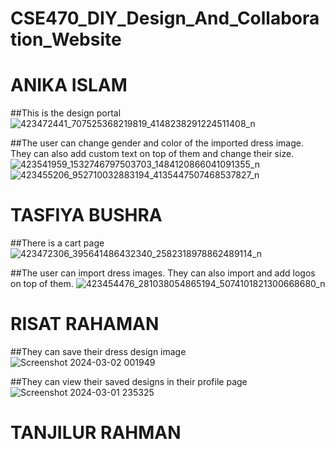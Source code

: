 # CSE470_DIY_Design_And_Collaboration_Website

# ANIKA ISLAM
##This is the design portal
![423472441_707525368219819_4148238291224511408_n](https://github.com/anikabytes/CSE470_DIY_Design_And_Collaboration_Website/assets/91422611/0b2ecbc9-8375-4969-be6a-b004f68015ae)

##The user can change gender and color of the imported dress image. They can also add custom text on top of them and change their size.
![423541959_1532746797503703_1484120866041091355_n](https://github.com/anikabytes/CSE470_DIY_Design_And_Collaboration_Website/assets/91422611/c033be7a-5557-47ec-95f0-7ac221f1f797)
![423455206_952710032883194_4135447507468537827_n](https://github.com/anikabytes/CSE470_DIY_Design_And_Collaboration_Website/assets/91422611/5c23166d-8845-4395-8b54-63f5ac6f7aa3)


# TASFIYA BUSHRA
##There is a cart page
![423472306_395641486432340_2582318978862489114_n](https://github.com/anikabytes/CSE470_DIY_Design_And_Collaboration_Website/assets/91422611/a0e04b45-59d1-4354-a1d2-1fc0ba35c536)

##The user can import dress images. They can also import and add logos on top of them.
![423454476_281038054865194_5074101821300668680_n](https://github.com/anikabytes/CSE470_DIY_Design_And_Collaboration_Website/assets/91422611/479bbffc-696d-49dc-9dd8-54eeda98987b)


# RISAT RAHAMAN
##They can save their dress design image
![Screenshot 2024-03-02 001949](https://github.com/anikabytes/CSE470_DIY_Design_And_Collaboration_Website/assets/91422611/bd6c759f-96e7-4f9f-b2fa-cff77dfcef5a)

##They can view their saved designs in their profile page
![Screenshot 2024-03-01 235325](https://github.com/anikabytes/CSE470_DIY_Design_And_Collaboration_Website/assets/91422611/e829be8a-2870-477d-a8e3-c56d1f7e5ed6)


# TANJILUR RAHMAN



